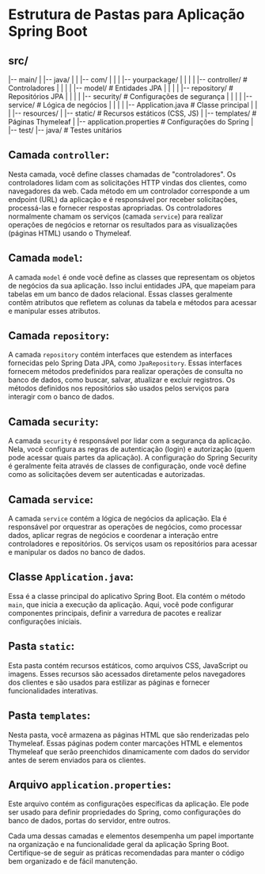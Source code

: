 # Estrutura de Pastas para Aplicação Spring Boot

## src/
|-- main/
|   |-- java/
|   |   |-- com/
|   |   |   |-- yourpackage/
|   |   |   |   |-- controller/      # Controladores
|   |   |   |   |-- model/           # Entidades JPA
|   |   |   |   |-- repository/      # Repositórios JPA
|   |   |   |   |-- security/        # Configurações de segurança
|   |   |   |   |-- service/         # Lógica de negócios
|   |   |   |   |-- Application.java # Classe principal
|   |
|   |-- resources/
|       |-- static/                  # Recursos estáticos (CSS, JS)
|       |-- templates/               # Páginas Thymeleaf
|       |-- application.properties   # Configurações do Spring
|
|-- test/
    |-- java/                        # Testes unitários

## Camada `controller`:
Nesta camada, você define classes chamadas de "controladores". Os controladores lidam com as solicitações HTTP vindas dos clientes, como navegadores da web. Cada método em um controlador corresponde a um endpoint (URL) da aplicação e é responsável por receber solicitações, processá-las e fornecer respostas apropriadas. Os controladores normalmente chamam os serviços (camada `service`) para realizar operações de negócios e retornar os resultados para as visualizações (páginas HTML) usando o Thymeleaf.

## Camada `model`:
A camada `model` é onde você define as classes que representam os objetos de negócios da sua aplicação. Isso inclui entidades JPA, que mapeiam para tabelas em um banco de dados relacional. Essas classes geralmente contêm atributos que refletem as colunas da tabela e métodos para acessar e manipular esses atributos.

## Camada `repository`:
A camada `repository` contém interfaces que estendem as interfaces fornecidas pelo Spring Data JPA, como `JpaRepository`. Essas interfaces fornecem métodos predefinidos para realizar operações de consulta no banco de dados, como buscar, salvar, atualizar e excluir registros. Os métodos definidos nos repositórios são usados pelos serviços para interagir com o banco de dados.

## Camada `security`:
A camada `security` é responsável por lidar com a segurança da aplicação. Nela, você configura as regras de autenticação (login) e autorização (quem pode acessar quais partes da aplicação). A configuração do Spring Security é geralmente feita através de classes de configuração, onde você define como as solicitações devem ser autenticadas e autorizadas.

## Camada `service`:
A camada `service` contém a lógica de negócios da aplicação. Ela é responsável por orquestrar as operações de negócios, como processar dados, aplicar regras de negócios e coordenar a interação entre controladores e repositórios. Os serviços usam os repositórios para acessar e manipular os dados no banco de dados.

## Classe `Application.java`:
Essa é a classe principal do aplicativo Spring Boot. Ela contém o método `main`, que inicia a execução da aplicação. Aqui, você pode configurar componentes principais, definir a varredura de pacotes e realizar configurações iniciais.

## Pasta `static`:
Esta pasta contém recursos estáticos, como arquivos CSS, JavaScript ou imagens. Esses recursos são acessados diretamente pelos navegadores dos clientes e são usados para estilizar as páginas e fornecer funcionalidades interativas.

## Pasta `templates`:
Nesta pasta, você armazena as páginas HTML que são renderizadas pelo Thymeleaf. Essas páginas podem conter marcações HTML e elementos Thymeleaf que serão preenchidos dinamicamente com dados do servidor antes de serem enviados para os clientes.

## Arquivo `application.properties`:
Este arquivo contém as configurações específicas da aplicação. Ele pode ser usado para definir propriedades do Spring, como configurações do banco de dados, portas do servidor, entre outros.

Cada uma dessas camadas e elementos desempenha um papel importante na organização e na funcionalidade geral da aplicação Spring Boot. Certifique-se de seguir as práticas recomendadas para manter o código bem organizado e de fácil manutenção.